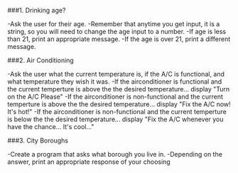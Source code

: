 ###1. Drinking age?

-Ask the user for their age.
    -Remember that anytime you get input, it is a string, so you will need to change the age input to a number.
-If age is less than 21, print an appropriate message. 
-If the age is over 21, print a different message.


###2. Air Conditioning

-Ask the user what the current temperature is, if the A/C is functional, and what temperature they wish it was.
    -If the airconditioner is functional and the current temperture is above the the desired temperature... display "Turn on the A/C Please"
    -If the airconditioner is non-functional and the current temperture is above the the desired temperature... display "Fix the A/C now!  It's hot!"
    -If the airconditioner is non-functional and the current temperture is below the the desired temperature... display "Fix the A/C whenever you have the chance...  It's cool..."


###3. City Boroughs

-Create a program that asks what borough you live in.
-Depending on the answer, print an appropriate response of your choosing
